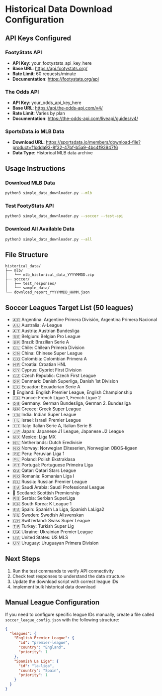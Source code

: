 # Historical Data Download Configuration

## API Keys Configured

### FootyStats API
- **API Key**: your_footystats_api_key_here
- **Base URL**: https://api.footystats.org/
- **Rate Limit**: 60 requests/minute
- **Documentation**: https://footystats.org/api

### The Odds API  
- **API Key**: your_odds_api_key_here
- **Base URL**: https://api.the-odds-api.com/v4/
- **Rate Limit**: Varies by plan
- **Documentation**: https://the-odds-api.com/liveapi/guides/v4/

### SportsData.io MLB Data
- **Download URL**: https://sportsdata.io/members/download-file?product=f1cdda93-8f32-47bf-b5a9-4bc4f93947f6
- **Data Type**: Historical MLB data archive

## Usage Instructions

### Download MLB Data
```bash
python3 simple_data_downloader.py --mlb
```

### Test FootyStats API
```bash
python3 simple_data_downloader.py --soccer --test-api
```

### Download All Available Data
```bash
python3 simple_data_downloader.py --all
```

## File Structure
```
historical_data/
├── mlb/
│   └── mlb_historical_data_YYYYMMDD.zip
├── soccer/
│   ├── test_responses/
│   └── sample_data/
└── download_report_YYYYMMDD_HHMM.json
```

## Soccer Leagues Target List (50 leagues)
- 🇦🇷 Argentina: Argentine Primera División, Argentina Primera Nacional
- 🇦🇺 Australia: A-League
- 🇦🇹 Austria: Austrian Bundesliga
- 🇧🇪 Belgium: Belgian Pro League
- 🇧🇷 Brazil: Brazilian Serie A
- 🇨🇱 Chile: Chilean Primera Division
- 🇨🇳 China: Chinese Super League
- 🇨🇴 Colombia: Colombian Primera A
- 🇭🇷 Croatia: Croatian HNL
- 🇨🇾 Cyprus: Cypriot First Division
- 🇨🇿 Czech Republic: Czech First League
- 🇩🇰 Denmark: Danish Superliga, Danish 1st Division
- 🇪🇨 Ecuador: Ecuadorian Serie A
- 🏴󠁧󠁢󠁥󠁮󠁧󠁿 England: English Premier League, English Championship
- 🇫🇷 France: French Ligue 1, French Ligue 2
- 🇩🇪 Germany: German Bundesliga, German 2. Bundesliga
- 🇬🇷 Greece: Greek Super League
- 🇮🇳 India: Indian Super League
- 🇮🇱 Israel: Israeli Premier League
- 🇮🇹 Italy: Italian Serie A, Italian Serie B
- 🇯🇵 Japan: Japanese J1 League, Japanese J2 League
- 🇲🇽 Mexico: Liga MX
- 🇳🇱 Netherlands: Dutch Eredivisie
- 🇳🇴 Norway: Norwegian Eliteserien, Norwegian OBOS-ligaen
- 🇵🇪 Peru: Peruvian Liga 1
- 🇵🇱 Poland: Polish Ekstraklasa
- 🇵🇹 Portugal: Portuguese Primeira Liga
- 🇶🇦 Qatar: Qatari Stars League
- 🇷🇴 Romania: Romanian Liga I
- 🇷🇺 Russia: Russian Premier League
- 🇸🇦 Saudi Arabia: Saudi Professional League
- 🏴󠁧󠁢󠁳󠁣󠁴󠁿 Scotland: Scottish Premiership
- 🇷🇸 Serbia: Serbian SuperLiga
- 🇰🇷 South Korea: K League 1
- 🇪🇸 Spain: Spanish La Liga, Spanish LaLiga2
- 🇸🇪 Sweden: Swedish Allsvenskan
- 🇨🇭 Switzerland: Swiss Super League
- 🇹🇷 Turkey: Turkish Super Lig
- 🇺🇦 Ukraine: Ukrainian Premier League
- 🇺🇸 United States: US MLS
- 🇺🇾 Uruguay: Uruguayan Primera Division

## Next Steps
1. Run the test commands to verify API connectivity
2. Check test responses to understand the data structure
3. Update the download script with correct league IDs
4. Implement bulk historical data download

## Manual League Configuration
If you need to configure specific league IDs manually, create a file called 
`soccer_league_config.json` with the following structure:

```json
{
  "leagues": {
    "English Premier League": {
      "id": "premier-league",
      "country": "England",
      "priority": 1
    },
    "Spanish La Liga": {
      "id": "la-liga", 
      "country": "Spain",
      "priority": 1
    }
  }
}
```
